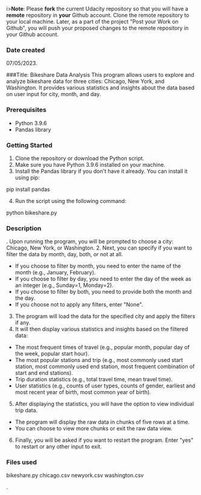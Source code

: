 i>**Note**: Please **fork** the current Udacity repository so that you 
will have a **remote** repository in **your** Github account. Clone the remote repository to your local machine. Later, as a part of the project "Post your Work on Github", you will push your proposed changes to the remote repository in your Github account.

### Date created
07/05/2023.

###Title: Bikeshare Data Analysis
This program allows users to explore and analyze bikeshare data for three cities: Chicago, New York, and 
Washington. It provides various statistics and insights about the data based on user input for city, month, 
and day.

### Prerequisites

- Python 3.9.6
- Pandas library

### Getting Started

1. Clone the repository or download the Python script.
2. Make sure you have Python 3.9.6 installed on your machine.
3. Install the Pandas library if you don't have it already. You can install it using pip:

pip install pandas

4. Run the script using the following command:

python bikeshare.py


### Description
. Upon running the program, you will be prompted to choose a city: 
Chicago, New York, or Washington.
2. Next, you can specify if you want to filter the data by month, day, 
both, or not at all.
- If you choose to filter by month, you need to enter the name of the 
month (e.g., January, February).
- If you choose to filter by day, you need to enter the day of the week as 
an integer (e.g., Sunday=1, Monday=2).
- If you choose to filter by both, you need to provide both the month and 
the day.
- If you choose not to apply any filters, enter "None".
3. The program will load the data for the specified city and apply the 
filters if any.
4. It will then display various statistics and insights based on the 
filtered data:
- The most frequent times of travel (e.g., popular month, popular day of 
the week, popular start hour).
- The most popular stations and trip (e.g., most commonly used start 
station, most commonly used end station, most frequent combination of 
start and end stations).
- Trip duration statistics (e.g., total travel time, mean travel time).
- User statistics (e.g., counts of user types, counts of gender, earliest 
and most recent year of birth, most common year of birth).
5. After displaying the statistics, you will have the option to view 
individual trip data.
- The program will display the raw data in chunks of five rows at a time.
- You can choose to view more chunks or exit the raw data view.
6. Finally, you will be asked if you want to restart the program. Enter 
"yes" to restart or any other input to exit.




### Files used
bikeshare.py
chicago.csv
newyork.csv
washington.csv

.

